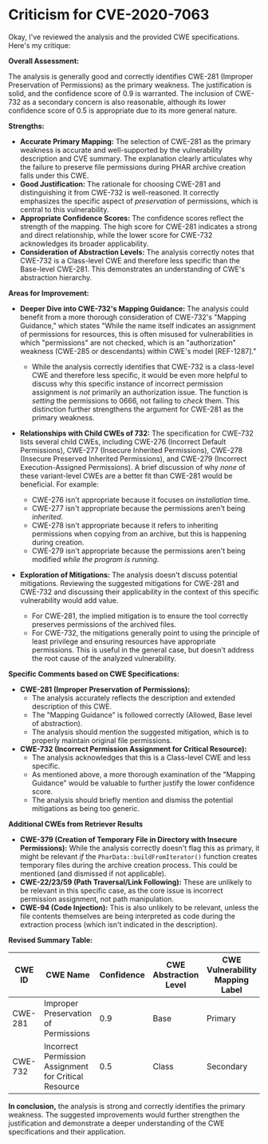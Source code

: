 # Criticism for CVE-2020-7063

Okay, I've reviewed the analysis and the provided CWE specifications. Here's my critique:

**Overall Assessment:**

The analysis is generally good and correctly identifies CWE-281 (Improper Preservation of Permissions) as the primary weakness. The justification is solid, and the confidence score of 0.9 is warranted. The inclusion of CWE-732 as a secondary concern is also reasonable, although its lower confidence score of 0.5 is appropriate due to its more general nature.

**Strengths:**

*   **Accurate Primary Mapping:** The selection of CWE-281 as the primary weakness is accurate and well-supported by the vulnerability description and CVE summary. The explanation clearly articulates why the failure to preserve file permissions during PHAR archive creation falls under this CWE.
*   **Good Justification:** The rationale for choosing CWE-281 and distinguishing it from CWE-732 is well-reasoned. It correctly emphasizes the specific aspect of *preservation* of permissions, which is central to this vulnerability.
*   **Appropriate Confidence Scores:** The confidence scores reflect the strength of the mapping. The high score for CWE-281 indicates a strong and direct relationship, while the lower score for CWE-732 acknowledges its broader applicability.
*   **Consideration of Abstraction Levels:** The analysis correctly notes that CWE-732 is a Class-level CWE and therefore less specific than the Base-level CWE-281. This demonstrates an understanding of CWE's abstraction hierarchy.

**Areas for Improvement:**

*   **Deeper Dive into CWE-732's Mapping Guidance:** The analysis could benefit from a more thorough consideration of CWE-732's "Mapping Guidance," which states "While the name itself indicates an assignment of permissions for resources, this is often misused for vulnerabilities in which "permissions" are not checked, which is an "authorization" weakness (CWE-285 or descendants) within CWE's model [REF-1287]."
    *   While the analysis correctly identifies that CWE-732 is a class-level CWE and therefore less specific, it would be even more helpful to discuss why this specific instance of incorrect permission assignment is *not* primarily an authorization issue. The function is *setting* the permissions to 0666, not failing to *check* them. This distinction further strengthens the argument for CWE-281 as the primary weakness.

*   **Relationships with Child CWEs of 732:** The specification for CWE-732 lists several child CWEs, including CWE-276 (Incorrect Default Permissions), CWE-277 (Insecure Inherited Permissions), CWE-278 (Insecure Preserved Inherited Permissions), and CWE-279 (Incorrect Execution-Assigned Permissions).  A brief discussion of why *none* of these variant-level CWEs are a better fit than CWE-281 would be beneficial. For example:
    *   CWE-276 isn't appropriate because it focuses on *installation* time.
    *   CWE-277 isn't appropriate because the permissions aren't being *inherited*.
    *   CWE-278 isn't appropriate because it refers to inheriting permissions when copying from an archive, but this is happening during creation.
    *   CWE-279 isn't appropriate because the permissions aren't being modified *while the program is running.*
*   **Exploration of Mitigations:** The analysis doesn't discuss potential mitigations. Reviewing the suggested mitigations for CWE-281 and CWE-732 and discussing their applicability in the context of this specific vulnerability would add value.
    *   For CWE-281, the implied mitigation is to ensure the tool correctly preserves permissions of the archived files.
    *   For CWE-732, the mitigations generally point to using the principle of least privilege and ensuring resources have appropriate permissions. This is useful in the general case, but doesn't address the root cause of the analyzed vulnerability.

**Specific Comments based on CWE Specifications:**

*   **CWE-281 (Improper Preservation of Permissions):**
    *   The analysis accurately reflects the description and extended description of this CWE.
    *   The "Mapping Guidance" is followed correctly (Allowed, Base level of abstraction).
    *   The analysis should mention the suggested mitigation, which is to properly maintain original file permissions.
*   **CWE-732 (Incorrect Permission Assignment for Critical Resource):**
    *   The analysis acknowledges that this is a Class-level CWE and less specific.
    *   As mentioned above, a more thorough examination of the "Mapping Guidance" would be valuable to further justify the lower confidence score.
    *   The analysis should briefly mention and dismiss the potential mitigations as being too generic.

**Additional CWEs from Retriever Results**

*   **CWE-379 (Creation of Temporary File in Directory with Insecure Permissions):** While the analysis correctly doesn't flag this as primary, it might be relevant *if* the `PharData::buildFromIterator()` function creates temporary files during the archive creation process. This could be mentioned (and dismissed if not applicable).
*   **CWE-22/23/59 (Path Traversal/Link Following):** These are unlikely to be relevant in this specific case, as the core issue is incorrect permission assignment, not path manipulation.
*   **CWE-94 (Code Injection):** This is also unlikely to be relevant, unless the file contents themselves are being interpreted as code during the extraction process (which isn't indicated in the description).

**Revised Summary Table:**

| CWE ID | CWE Name | Confidence | CWE Abstraction Level | CWE Vulnerability Mapping Label | CWE-Vulnerability Mapping Notes |
|---|---|---|---|---|---|
| CWE-281 | Improper Preservation of Permissions | 0.9 | Base | Primary | Allowed |
| CWE-732 | Incorrect Permission Assignment for Critical Resource | 0.5 | Class | Secondary | Allowed-with-Review | Considered, but the specific error is in failing to *preserve* existing permissions rather than simply assigning incorrect permissions. |

**In conclusion,** the analysis is strong and correctly identifies the primary weakness. The suggested improvements would further strengthen the justification and demonstrate a deeper understanding of the CWE specifications and their application.